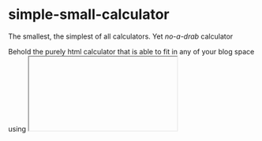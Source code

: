 # simple-small-calculator

The smallest, the simplest of all calculators. Yet *no-a-drab* calculator 

Behold the purely html calculator that is able to fit in any of your blog space using <Iframe>.

If you do see any errors, feel free to make a issue or instead pull a request 

Thank you!
